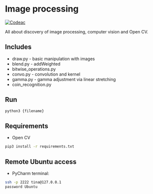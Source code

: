 # Image processing

[![Codeac](https://static.codeac.io/badges/2-274741179.svg "Codeac.io")](https://app.codeac.io/github/tinazhouhui/image_procesing)

All about discovery of image processing, computer vision and Open CV.

## Includes
- draw.py - basic manipulation with images
- blend.py - addWeighted
- bitwise_operations.py 
- convo.py - convolution and kernel
- gamma.py - gamma adjustment via linear stretching
- coin_recognition.py

## Run
```bash
python3 {filename}
```

## Requirements
- Open CV
```bash
pip3 install -r requirements.txt
```

## Remote Ubuntu access
- PyCharm terminal:
```bash
ssh -p 2222 tina@127.0.0.1
password Ubuntu
```